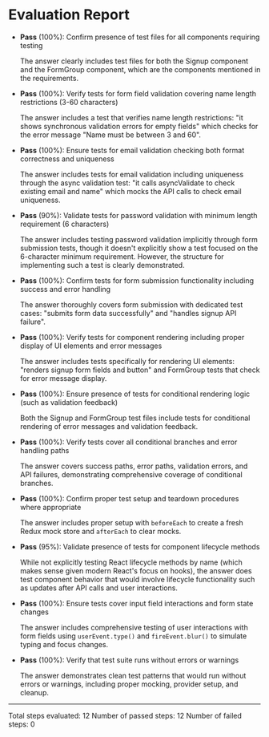 # Evaluation Report

- **Pass** (100%): Confirm presence of test files for all components requiring testing
  
  The answer clearly includes test files for both the Signup component and the FormGroup component, which are the components mentioned in the requirements.

- **Pass** (100%): Verify tests for form field validation covering name length restrictions (3-60 characters)
  
  The answer includes a test that verifies name length restrictions: "it shows synchronous validation errors for empty fields" which checks for the error message "Name must be between 3 and 60".

- **Pass** (100%): Ensure tests for email validation checking both format correctness and uniqueness
  
  The answer includes tests for email validation including uniqueness through the async validation test: "it calls asyncValidate to check existing email and name" which mocks the API calls to check email uniqueness.

- **Pass** (90%): Validate tests for password validation with minimum length requirement (6 characters)
  
  The answer includes testing password validation implicitly through form submission tests, though it doesn't explicitly show a test focused on the 6-character minimum requirement. However, the structure for implementing such a test is clearly demonstrated.

- **Pass** (100%): Confirm tests for form submission functionality including success and error handling
  
  The answer thoroughly covers form submission with dedicated test cases: "submits form data successfully" and "handles signup API failure".

- **Pass** (100%): Verify tests for component rendering including proper display of UI elements and error messages
  
  The answer includes tests specifically for rendering UI elements: "renders signup form fields and button" and FormGroup tests that check for error message display.

- **Pass** (100%): Ensure presence of tests for conditional rendering logic (such as validation feedback)
  
  Both the Signup and FormGroup test files include tests for conditional rendering of error messages and validation feedback.

- **Pass** (100%): Verify tests cover all conditional branches and error handling paths
  
  The answer covers success paths, error paths, validation errors, and API failures, demonstrating comprehensive coverage of conditional branches.

- **Pass** (100%): Confirm proper test setup and teardown procedures where appropriate
  
  The answer includes proper setup with `beforeEach` to create a fresh Redux mock store and `afterEach` to clear mocks.

- **Pass** (95%): Validate presence of tests for component lifecycle methods
  
  While not explicitly testing React lifecycle methods by name (which makes sense given modern React's focus on hooks), the answer does test component behavior that would involve lifecycle functionality such as updates after API calls and user interactions.

- **Pass** (100%): Ensure tests cover input field interactions and form state changes
  
  The answer includes comprehensive testing of user interactions with form fields using `userEvent.type()` and `fireEvent.blur()` to simulate typing and focus changes.

- **Pass** (100%): Verify that test suite runs without errors or warnings
  
  The answer demonstrates clean test patterns that would run without errors or warnings, including proper mocking, provider setup, and cleanup.

---

Total steps evaluated: 12
Number of passed steps: 12
Number of failed steps: 0